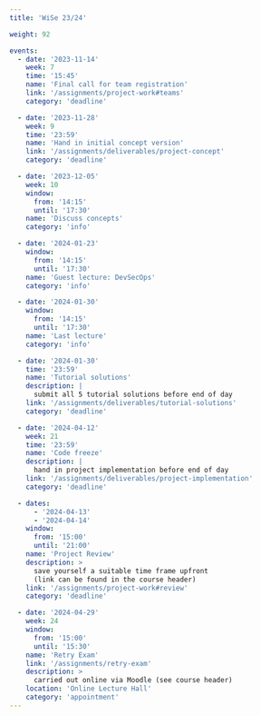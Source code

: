 ```yaml
---
title: 'WiSe 23/24'

weight: 92

events:
  - date: '2023-11-14'
    week: 7
    time: '15:45'
    name: 'Final call for team registration'
    link: '/assignments/project-work#teams'
    category: 'deadline'

  - date: '2023-11-28'
    week: 9
    time: '23:59'
    name: 'Hand in initial concept version'
    link: '/assignments/deliverables/project-concept'
    category: 'deadline'

  - date: '2023-12-05'
    week: 10
    window:
      from: '14:15'
      until: '17:30'
    name: 'Discuss concepts'
    category: 'info'

  - date: '2024-01-23'
    window:
      from: '14:15'
      until: '17:30'
    name: 'Guest lecture: DevSecOps'
    category: 'info'

  - date: '2024-01-30'
    window:
      from: '14:15'
      until: '17:30'
    name: 'Last lecture'
    category: 'info'

  - date: '2024-01-30'
    time: '23:59'
    name: 'Tutorial solutions'
    description: |
      submit all 5 tutorial solutions before end of day
    link: '/assignments/deliverables/tutorial-solutions'
    category: 'deadline'

  - date: '2024-04-12'
    week: 21
    time: '23:59'
    name: 'Code freeze'
    description: |
      hand in project implementation before end of day
    link: '/assignments/deliverables/project-implementation'
    category: 'deadline'

  - dates:
      - '2024-04-13'
      - '2024-04-14'
    window:
      from: '15:00'
      until: '21:00'
    name: 'Project Review'
    description: >
      save yourself a suitable time frame upfront
      (link can be found in the course header)
    link: '/assignments/project-work#review'
    category: 'deadline'

  - date: '2024-04-29'
    week: 24
    window:
      from: '15:00'
      until: '15:30'
    name: 'Retry Exam'
    link: '/assignments/retry-exam'
    description: >
      carried out online via Moodle (see course header)
    location: 'Online Lecture Hall'
    category: 'appointment'
---
```



<!--SHOW IN MENU-->
